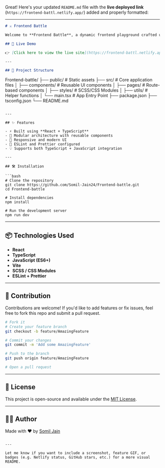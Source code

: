 Great! Here's your updated `README.md` file with the **live deployed link** (`https://frontend-battl.netlify.app/`) added and properly formatted:

---

```markdown
# ⚔️ Frontend Battle

Welcome to **Frontend Battle**, a dynamic frontend playground crafted using **TypeScript**, **JavaScript**, and modern UI techniques. This project showcases hands-on implementation of advanced frontend features, ideal for both learning and demonstration purposes.

## 🚀 Live Demo

👉 [Click here to view the live site](https://frontend-battl.netlify.app/)

---

## 📁 Project Structure

```

Frontend-battle/
├── public/              # Static assets
├── src/                 # Core application files
│   ├── components/      # Reusable UI components
│   ├── pages/           # Route-based components
│   ├── styles/          # SCSS/CSS Modules
│   ├── utils/           # Helper functions
│   └── main.tsx         # App Entry Point
├── package.json
├── tsconfig.json
└── README.md

````

---

## ✨ Features

- ⚡ Built using **React + TypeScript**
- 🧱 Modular architecture with reusable components
- 🎯 Responsive and modern UI
- 🔧 ESLint and Prettier configured
- 💡 Supports both TypeScript + JavaScript integration

---

## 🛠️ Installation

```bash
# Clone the repository
git clone https://github.com/Somil-Jain24/Frontend-battle.git
cd Frontend-battle

# Install dependencies
npm install

# Run the development server
npm run dev
````

---

## 📦 Technologies Used

* **React**
* **TypeScript**
* **JavaScript (ES6+)**
* **Vite**
* **SCSS / CSS Modules**
* **ESLint + Prettier**

---

## 🤝 Contribution

Contributions are welcome! If you'd like to add features or fix issues, feel free to fork this repo and submit a pull request.

```bash
# Fork it
# Create your feature branch
git checkout -b feature/AmazingFeature

# Commit your changes
git commit -m 'Add some AmazingFeature'

# Push to the branch
git push origin feature/AmazingFeature

# Open a pull request
```

---

## 📄 License

This project is open-source and available under the [MIT License](LICENSE).

---

## 🙋‍♂️ Author

Made with ❤️ by [Somil Jain](https://github.com/Somil-Jain24)

```

---

Let me know if you want to include a screenshot, feature GIF, or badges (e.g. Netlify status, GitHub stars, etc.) for a more visual README.
```

